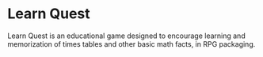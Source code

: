 # Learn Quest
Learn Quest is an educational game designed to encourage learning and memorization of times tables and other basic math facts, in RPG packaging.

